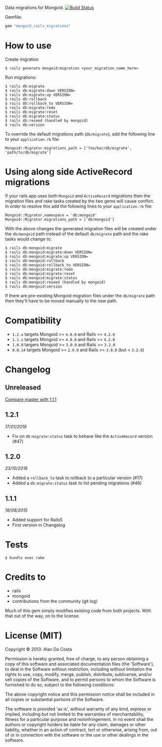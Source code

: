 Data migrations for Mongoid. [![Build Status](https://travis-ci.org/adacosta/mongoid_rails_migrations.svg?branch=master)](https://travis-ci.org/adacosta/mongoid_rails_migrations)

Gemfile:
```ruby
gem "mongoid_rails_migrations"
```

# How to use

Create migration
```
$ rails generate mongoid:migration <your_migration_name_here>
```

Run migrations:
```
$ rails db:migrate
$ rails db:migrate:down VERSION=
$ rails db:migrate:up VERSION=
$ rails db:rollback
$ rails db:rollback_to VERSION=
$ rails db:migrate:redo
$ rails db:migrate:reset
$ rails db:migrate:status
$ rails db:reseed (handled by mongoid)
$ rails db:version
```

To override the default migrations path (`db/migrate`), add the following line to your `application.rb` file:
```
Mongoid::Migrator.migrations_path = ['foo/bar/db/migrate', 'path/to/db/migrate']
```

# Using along side ActiveRecord migrations
If your rails app uses both `Mongoid` and `ActiveRecord` migrations then the migration files and rake tasks created by the two gems will cause conflict.
In order to resolve this add the following lines to your `application.rb` file:
```
Mongoid::Migrator.namespace = 'db:mongoid'
Mongoid::Migrator.migrations_path = ['db/mongoid']
```
With the above changes the generated migration files will be created under the `db/mongoid` path instead of the default `db/migrate` path and the rake tasks would change to:
```
$ rails db:mongoid:migrate
$ rails db:mongoid:migrate:down VERSION=
$ rails db:mongoid:migrate:up VERSION=
$ rails db:mongoid:rollback
$ rails db:mongoid:rollback_to VERSION=
$ rails db:mongoid:migrate:redo
$ rails db:mongoid:migrate:reset
$ rails db:mongoid:migrate:status
$ rails db:mongoid:reseed (handled by mongoid)
$ rails db:mongoid:version
```
If there are pre-existing Mongoid migration files under the `db/migrate` path then they'll have to be moved manually to the new path.

# Compatibility

* `1.2.x` targets Mongoid >= `4.0.0` and Rails >= `4.2.0`
* `1.1.x` targets Mongoid >= `4.0.0` and Rails >= `4.2.0`
* `1.0.0` targers Mongoid >= `3.0.0` and Rails >= `3.2.0`
* `0.0.14` targets Mongoid >= `2.0.0` and Rails >= `3.0.0` (but < `3.2.0`)

# Changelog

## Unreleased
[Compare master with 1.1.1](https://github.com/adacosta/mongoid_rails_migrations/compare/v1.1.1...master)

## 1.2.1
_17/01/2019_
* Fix on `db:migrate:status` task to behave like the `ActiveRecord` version (#47)

## 1.2.0
_23/10/2018_
* Added a `rollback_to` task to rollback to a particular version (#17)
* Added a `db:migrate:status` task to list pending migrations (#46)

## 1.1.1
_18/08/2015_
* Added support for Rails5
* First version in Changelog

# Tests

```
$ bundle exec rake
```

# Credits to

* rails
* mongoid
* contributions from the community (git log)

Much of this gem simply modifies existing code from both projects.
With that out of the way, on to the license.

# License (MIT)

Copyright © 2013: Alan Da Costa

Permission is hereby granted, free of charge, to any person obtaining a copy of this software and associated documentation files (the 'Software'),
to deal in the Software without restriction, including without limitation the rights to use, copy, modify, merge, publish,
distribute, sublicense, and/or sell copies of the Software, and to permit persons to whom the Software is furnished to do so, subject to
the following conditions:

The above copyright notice and this permission notice shall be included in all copies or substantial portions of the Software.

The software is provided 'as is', without warranty of any kind, express or implied, including but not limited to the warranties of
merchantability, fitness for a particular purpose and noninfringement. In no event shall the authors or copyright holders be liable for any
claim, damages or other liability, whether in an action of contract, tort or otherwise, arising from, out of or in connection with the
software or the use or other dealings in the software.
